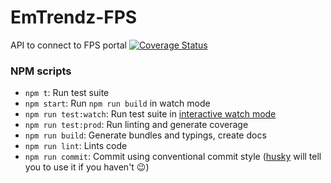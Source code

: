 # EmTrendz-FPS
API to connect to FPS portal
[![Coverage Status](https://coveralls.io/repos/github/CodeRowerSoftware/EmTrendz_FPS/badge.svg?branch=master)](https://coveralls.io/github/CodeRowerSoftware/EmTrendz_FPS?branch=master)
### NPM scripts

 - `npm t`: Run test suite
 - `npm start`: Run `npm run build` in watch mode
 - `npm run test:watch`: Run test suite in [interactive watch mode](http://facebook.github.io/jest/docs/cli.html#watch)
 - `npm run test:prod`: Run linting and generate coverage
 - `npm run build`: Generate bundles and typings, create docs
 - `npm run lint`: Lints code
 - `npm run commit`: Commit using conventional commit style ([husky](https://github.com/typicode/husky) will tell you to use it if you haven't :wink:)
